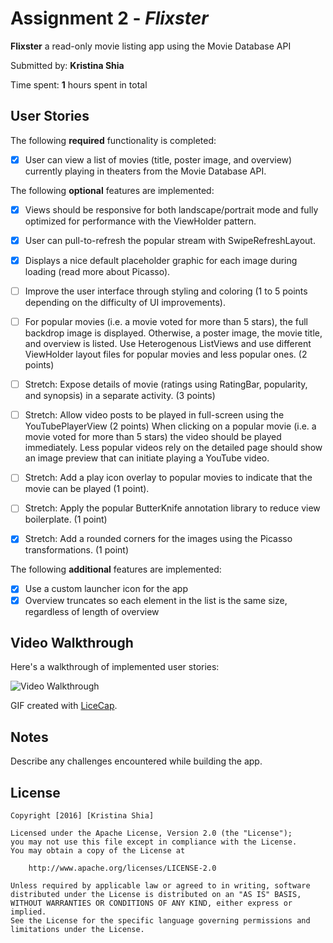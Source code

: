 # Assignment 2 - *Flixster*

**Flixster** a read-only movie listing app using the Movie Database API

Submitted by: **Kristina Shia**

Time spent: **1** hours spent in total

## User Stories

The following **required** functionality is completed:

* [X] User can view a list of movies (title, poster image, and overview) currently playing in theaters from the Movie Database API.

The following **optional** features are implemented:

* [X] Views should be responsive for both landscape/portrait mode and fully optimized for performance with the ViewHolder pattern.
* [X] User can pull-to-refresh the popular stream with SwipeRefreshLayout.
* [X] Displays a nice default placeholder graphic for each image during loading (read more about Picasso).
* [ ] Improve the user interface through styling and coloring (1 to 5 points depending on the difficulty of UI improvements).
* [ ] For popular movies (i.e. a movie voted for more than 5 stars), the full backdrop image is displayed. Otherwise, a poster image, the movie title, and overview is listed. Use Heterogenous ListViews and use different ViewHolder layout files for popular movies and less popular ones. (2 points)

* [ ] Stretch: Expose details of movie (ratings using RatingBar, popularity, and synopsis) in a separate activity. (3 points)
* [ ] Stretch: Allow video posts to be played in full-screen using the YouTubePlayerView (2 points)
	When clicking on a popular movie (i.e. a movie voted for more than 5 stars) the video should be played 		immediately.
	Less popular videos rely on the detailed page should show an image preview that can initiate playing a 		YouTube video.
* [ ] Stretch: Add a play icon overlay to popular movies to indicate that the movie can be played (1 point).
* [ ] Stretch: Apply the popular ButterKnife annotation library to reduce view boilerplate. (1 point)
* [X] Stretch: Add a rounded corners for the images using the Picasso transformations. (1 point)

The following **additional** features are implemented:

* [X] Use a custom launcher icon for the app
* [X] Overview truncates so each element in the list is the same size, regardless of length of overview

## Video Walkthrough 

Here's a walkthrough of implemented user stories:

<img src='http://i.imgur.com/link/to/your/gif/file.gif' title='Video Walkthrough' width='' alt='Video Walkthrough' />

GIF created with [LiceCap](http://www.cockos.com/licecap/).

## Notes

Describe any challenges encountered while building the app.

## License

    Copyright [2016] [Kristina Shia]

    Licensed under the Apache License, Version 2.0 (the "License");
    you may not use this file except in compliance with the License.
    You may obtain a copy of the License at

        http://www.apache.org/licenses/LICENSE-2.0

    Unless required by applicable law or agreed to in writing, software
    distributed under the License is distributed on an "AS IS" BASIS,
    WITHOUT WARRANTIES OR CONDITIONS OF ANY KIND, either express or implied.
    See the License for the specific language governing permissions and
    limitations under the License.